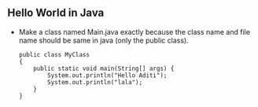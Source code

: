 ## Hello World in Java

+ Make a class named Main.java exactly  because the class name and file name should be same in java (only the public class).
  
      public class MyClass
      {
          public static void main(String[] args) {
              System.out.println("Hello Aditi");
              System.out.println("lala");
          }
      }
